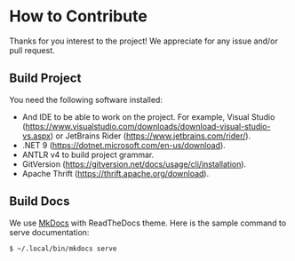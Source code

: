 # How to Contribute

Thanks for you interest to the project! We appreciate for any issue and/or pull request.

## Build Project

You need the following software installed:

- And IDE to be able to work on the project. For example, Visual Studio (https://www.visualstudio.com/downloads/download-visual-studio-vs.aspx) or JetBrains Rider (https://www.jetbrains.com/rider/).
- .NET 9 (https://dotnet.microsoft.com/en-us/download).
- ANTLR v4 to build project grammar.
- GitVersion (https://gitversion.net/docs/usage/cli/installation).
- Apache Thrift (https://thrift.apache.org/download).

## Build Docs

We use [MkDocs](https://www.mkdocs.org/) with ReadTheDocs theme. Here is the sample command to serve documentation:

```
$ ~/.local/bin/mkdocs serve
```
